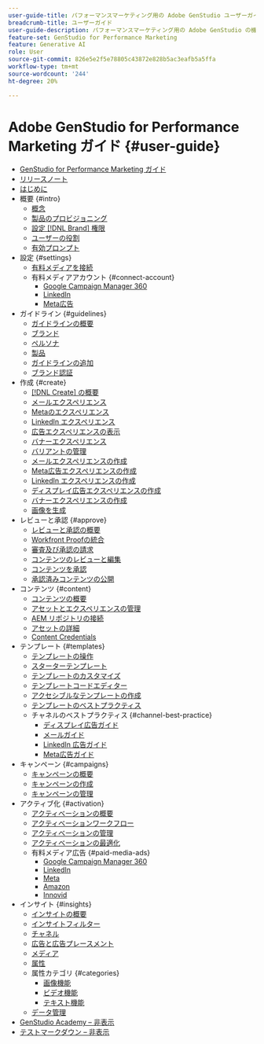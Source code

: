 ```yaml
---
user-guide-title: パフォーマンスマーケティング用の Adobe GenStudio ユーザーガイド
breadcrumb-title: ユーザーガイド
user-guide-description: パフォーマンスマーケティング用の Adobe GenStudio の機能を探索します。オンブランドのアセットをすばやく作成、バリエーションを生成、エクスペリエンスを最適化する方法について説明します。
feature-set: GenStudio for Performance Marketing
feature: Generative AI
role: User
source-git-commit: 826e5e2f5e78805c43872e828b5ac3eafb5a5ffa
workflow-type: tm+mt
source-wordcount: '244'
ht-degree: 20%

---
```



# Adobe GenStudio for Performance Marketing ガイド {#user-guide}

+ [GenStudio for Performance Marketing ガイド ](home.md)
+ [リリースノート](release-notes.md)
+ [ はじめに ](get-started.md)
+ 概要 {#intro}
   + [ 概念 ](concepts.md)
   + [ 製品のプロビジョニング ](product-provisioning.md)
   + [ 設定  [!DNL Brand]  権限 ](configure-brand-permissions.md)
   + [ユーザーの役割](user-roles.md)
   + [ 有効プロンプト ](effective-prompts.md)
+ 設定 {#settings}
   + [ 有料メディアを接続 ](connectors/connect-channel.md)
   + 有料メディアアカウント {#connect-account}
      + [Google Campaign Manager 360](connectors/google-cm360.md)
      + [LinkedIn](connectors/linkedin-ads.md)
      + [Meta広告 ](connectors/meta-ads.md)
+ ガイドライン {#guidelines}
   + [ ガイドラインの概要 ](guidelines/overview.md)
   + [ブランド](guidelines/brands.md)
   + [ ペルソナ ](guidelines/personas.md)
   + [ 製品 ](guidelines/products.md)
   + [ ガイドラインの追加 ](guidelines/add-guidelines.md)
   + [ ブランド認証 ](guidelines/brand-validation.md)
+ 作成 {#create}
   + [[!DNL Create] の概要](create/overview.md)
   + [ メールエクスペリエンス ](create/email-experiences.md)
   + [Metaのエクスペリエンス ](create/meta-experiences.md)
   + [LinkedIn エクスペリエンス ](create/linkedin-experiences.md)
   + [ 広告エクスペリエンスの表示 ](create/display-ad-experiences.md)
   + [ バナーエクスペリエンス ](create/banner-experiences.md)
   + [ バリアントの管理 ](create/manage-variants.md)
   + [ メールエクスペリエンスの作成 ](create/create-email-experience.md)
   + [Meta広告エクスペリエンスの作成 ](create/create-meta-ad.md)
   + [LinkedIn エクスペリエンスの作成 ](create/create-linkedin.md)
   + [ ディスプレイ広告エクスペリエンスの作成 ](create/create-display-ad.md)
   + [ バナーエクスペリエンスの作成 ](create/create-banner-experience.md)
   + [ 画像を生成 ](create/generate-assets.md)
+ レビューと承認 {#approve}
   + [ レビューと承認の概要 ](approvals/overview.md)
   + [Workfront Proofの統合 ](approvals/proof-integration.md)
   + [ 審査及び承認の請求 ](approvals/request-review.md)
   + [ コンテンツのレビューと編集 ](approvals/review-and-edit.md)
   + [ コンテンツを承認 ](approvals/approve-content.md)
   + [ 承認済みコンテンツの公開 ](approvals/publish-content.md)
+ コンテンツ {#content}
   + [ コンテンツの概要 ](content/overview.md)
   + [ アセットとエクスペリエンスの管理 ](content/manage-assets.md)
   + [AEM リポジトリの接続 ](content/connect-aem-repo.md)
   + [アセットの詳細](content/asset-details.md)
   + [Content Credentials](content/content-credentials.md)
+ テンプレート {#templates}
   + [ テンプレートの操作 ](content/use-templates.md)
   + [ スターターテンプレート ](templates/starter-templates.md)
   + [ テンプレートのカスタマイズ ](content/customize-template.md)
   + [ テンプレートコードエディター ](content/code-editor.md)
   + [ アクセシブルなテンプレートの作成 ](content/accessibility-for-templates.md)
   + [ テンプレートのベストプラクティス ](content/best-practices-for-templates.md)
   + チャネルのベストプラクティス {#channel-best-practice}
      + [ ディスプレイ広告ガイド ](templates/display-template.md)
      + [ メールガイド ](templates/email-template.md)
      + [LinkedIn 広告ガイド ](templates/linkedin-template.md)
      + [Meta広告ガイド ](templates/meta-template.md)
+ キャンペーン {#campaigns}
   + [ キャンペーンの概要 ](campaigns/overview.md)
   + [ キャンペーンの作成 ](campaigns/create-campaign.md)
   + [ キャンペーンの管理 ](campaigns/manage-campaign.md)
+ アクティブ化 {#activation}
   + [ アクティベーションの概要 ](activation/overview.md)
   + [ アクティベーションワークフロー ](activation/create-activation.md)
   + [ アクティベーションの管理 ](activation/manage-activations.md)
   + [ アクティベーションの最適化 ](activation/troubleshooting.md)
   + 有料メディア広告 {#paid-media-ads}
      + [Google Campaign Manager 360](activation/activate-cm360-ad.md)
      + [LinkedIn](activation/activate-linkedin-ad.md)
      + [Meta](activation/activate-meta-ad.md)
      + [Amazon](activation/activate-amazon-ad.md)
      + [Innovid](activation/activate-innovid-ad.md)
+ インサイト {#insights}
   + [インサイトの概要](insights/overview.md)
   + [ インサイトフィルター ](insights/filter-views.md)
   + [チャネル](insights/channels.md)
   + [ 広告と広告プレースメント ](insights/ads.md)
   + [ メディア ](insights/media.md)
   + [属性](insights/attributes.md)
   + 属性カテゴリ {#categories}
      + [ 画像機能 ](insights/image-features.md)
      + [ ビデオ機能 ](insights/video-features.md)
      + [ テキスト機能 ](insights/text-features.md)
   + [ データ管理 ](insights/data-management.md)
+ [GenStudio Academy – 非表示 ](genstudioacademy.md)
+ [ テストマークダウン – 非表示 ](test-markdown.md)
